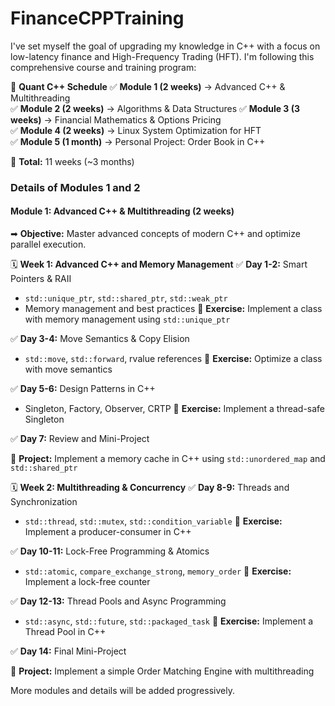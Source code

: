 # FinanceCPPTraining

I've set myself the goal of upgrading my knowledge in C++ with a focus on low-latency finance and High-Frequency Trading (HFT). I'm following this comprehensive course and training program:

📅 **Quant C++ Schedule** 
✅ **Module 1 (2 weeks)** → Advanced C++ & Multithreading  
✅ **Module 2 (2 weeks)** → Algorithms & Data Structures 
✅ **Module 3 (3 weeks)** → Financial Mathematics & Options Pricing  
✅ **Module 4 (2 weeks)** → Linux System Optimization for HFT  
✅ **Module 5 (1 month)** → Personal Project: Order Book in C++  
  
📌 **Total:** 11 weeks (~3 months)

### Details of Modules 1 and 2

#### Module 1: Advanced C++ & Multithreading (2 weeks)
➡ **Objective:** Master advanced concepts of modern C++ and optimize parallel execution.

🗓️ **Week 1: Advanced C++ and Memory Management**
✅ **Day 1-2:** Smart Pointers & RAII

- `std::unique_ptr`, `std::shared_ptr`, `std::weak_ptr`
- Memory management and best practices
📌 **Exercise:** Implement a class with memory management using `std::unique_ptr`

✅ **Day 3-4:** Move Semantics & Copy Elision

- `std::move`, `std::forward`, rvalue references
📌 **Exercise:** Optimize a class with move semantics

✅ **Day 5-6:** Design Patterns in C++

- Singleton, Factory, Observer, CRTP
📌 **Exercise:** Implement a thread-safe Singleton

✅ **Day 7:** Review and Mini-Project

📌 **Project:** Implement a memory cache in C++ using `std::unordered_map` and `std::shared_ptr`

🗓️ **Week 2: Multithreading & Concurrency**
✅ **Day 8-9:** Threads and Synchronization

- `std::thread`, `std::mutex`, `std::condition_variable`
📌 **Exercise:** Implement a producer-consumer in C++

✅ **Day 10-11:** Lock-Free Programming & Atomics

- `std::atomic`, `compare_exchange_strong`, `memory_order`
📌 **Exercise:** Implement a lock-free counter

✅ **Day 12-13:** Thread Pools and Async Programming

- `std::async`, `std::future`, `std::packaged_task`
📌 **Exercise:** Implement a Thread Pool in C++

✅ **Day 14:** Final Mini-Project

📌 **Project:** Implement a simple Order Matching Engine with multithreading

More modules and details will be added progressively.

